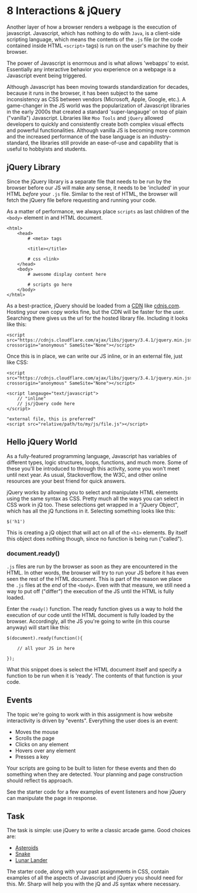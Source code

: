 # 8 Interactions & jQuery

Another layer of how a browser renders a webpage is the execution of javascript. Javascript, which has nothing to do with `Java`, is a client-side scripting language, which means the contents of the `.js` file (or the code contained inside HTML `<script>` tags) is run on the user's machine by their browser.

The power of Javascript is enormous and is what allows 'webapps' to exist. Essentially any interactive behavior you experience on a webpage is a Javascript event being triggered.

Although Javascript has been moving towards standardization for decades, because it runs in the browser, it has been subject to the same inconsistency as CSS between vendors (Microsoft, Apple, Google, etc.). A game-changer in the JS world was the popularization of Javascript libraries in the early 2000s that created a standard 'super-langauge' on top of plain ("vanilla") Javascript. Libraries like `Moo Tools` and `jQuery` allowed developers to quickly and consistently create both complex visual effects and powerful functionalities. Although vanilla JS is becoming more common and the increased performance of the base language is an industry-standard, the libraries still provide an ease-of-use and capability that is useful to hobbyists and students.

## jQuery Library

Since the jQuery library is a separate file that needs to be run by the browser before our JS will make any sense, it needs to be 'included' in your HTML _before_ your `.js` file. Similar to the rest of HTML, the browser will fetch the jQuery file before requesting and running your code.

As a matter of performance, we always place `scripts` as last children of the `<body>` element in and HTML document.

```
<html>
    <head>
        # <meta> tags

        <title></title>

        # css <link>
    </head>
    <body>
        # awesome display content here

        # scripts go here
    </body>
</html>
```

As a best-practice, jQuery should be loaded from a [CDN](https://en.wikipedia.org/wiki/Content_delivery_network) like [cdnjs.com](https://cdnjs.com/). Hosting your own copy works fine, but the CDN will be faster for the user. Searching there gives us the url for the hosted library file. Including it looks like this:

```
<script src="https://cdnjs.cloudflare.com/ajax/libs/jquery/3.4.1/jquery.min.js>" crossorigin="anonymous" SameSite="None"></script>
```

Once this is in place, we can write our JS inline, or in an external file, just like CSS:

```
<script src="https://cdnjs.cloudflare.com/ajax/libs/jquery/3.4.1/jquery.min.js>" crossorigin="anonymous" SameSite="None"></script>

<script langauge="text/javascript">
    // "inline"
    // js/jQuery code here
</script>

"external file, this is preferred"
<script src="relative/path/to/my/js/file.js"></script>
```

## Hello jQuery World

As a fully-featured programming language, Javascript has variables of different types, logic structures, loops, functions, and much more. Some of these you'll be introduced to through this activity, some you won't meet until next year. As usual, Stackoverflow, the W3C, and other online resources are your best friend for quick answers.

jQuery works by allowing you to select and manipulate HTML elements using the same syntax as CSS. Pretty much all the ways you can select in CSS work in jQ too. These selections get wrapped in a "jQuery Object", which has all the jQ functions in it. Selecting something looks like this:

```
$('h1')
```

This is creating a jQ object that will act on all of the `<h1>` elements. By itself this object does nothing though, since no function is being run ("called").

### document.ready()

`.js` files are run by the browser as soon as they are encountered in the HTML. In other words, the browser will try to run your JS before it has even seen the rest of the HTML document. This is part of the reason we place the `.js` files at the _end_ of the `<body>`. Even with that measure, we still need a way to put off ("differ") the execution of the JS until the HTML is fully loaded.

Enter the `ready()` function. The ready function gives us a way to hold the execution of our code until the HTML document is fully loaded by the browser. Accordingly, all the JS you're going to write (in this course anyway) will start like this:

```
$(document).ready(function(){

    // all your JS in here

});
```

What this snippet does is select the HTML document itself and specify a function to be run when it is 'ready'. The contents of that function is your code.

## Events

The topic we're going to work with in this assignment is how website interactivity is driven by "events". Everything the user does is an event:

- Moves the mouse
- Scrolls the page
- Clicks on any element
- Hovers over any element
- Presses a key

Your scripts are going to be built to listen for these events and then do something when they are detected. Your planning and page construction should reflect tis approach.

See the starter code for a few examples of event listeners and how jQuery can manipulate the page in response.

## Task

The task is simple: use jQuery to write a classic arcade game. Good choices are:

- [Asteroids](http://www.kevs3d.co.uk/dev/asteroids/)
- [Snake](https://www.google.com/search?q=snake+game)
- [Lunar Lander](http://moonlander.seb.ly/)

The starter code, along with your past assignments in CSS, contain examples of all the aspects of Javascript and jQuery you should need for this. Mr. Sharp will help you with the jQ and JS syntax where necessary.
